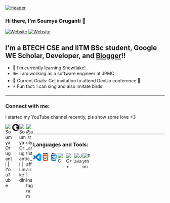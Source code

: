
[![Header](https://i.imgur.com/rezYoQG.png "Header")](https://www.linkedin.com/in/soumya-oruganti-118958210/)

### Hi there, I'm Soumya Oruganti 👋 

[![Website](https://img.shields.io/website?label=IdeaFlags&style=for-the-badge&url=https%3A%2F%2Fcodestackr.com)](https://ideaflags.blogspot.com)
[![Website](https://img.shields.io/website?label=Portfolio&style=for-the-badge&url=https%3A%2F%2Fcodestackr.com)](https://github.com/Crack-er-jack/Crack-er-jack.github.io)

## I'm a BTECH CSE and IITM BSc student, Google WE Scholar, Developer, and [Blogger][website]!!

- 🌱 I’m currently learning Snowflake!
- 👓 I am working as a software engineer at JPMC
- 🎯 Current Goals: Get invitation to attend DevUp conference 🤩
- ⚡ Fun fact: I can sing and also imitate birds!

---

### Connect with me:

I started my YouTube channel recently, pls show some love <3

[<img align="left" alt="Soumya Oruganti | YouTube" width="22px" src="https://cdn.jsdelivr.net/npm/simple-icons@v3/icons/youtube.svg" />][youtube]
[<img align="left" alt="ideaflags.blogspot.com" width="22px" src="https://raw.githubusercontent.com/iconic/open-iconic/master/svg/globe.svg" />][website]
[<img align="left" alt="Soumya Oruganti | LinkedIn" width="22px" src="https://cdn.jsdelivr.net/npm/simple-icons@v3/icons/linkedin.svg" />][linkedin]
[<img align="left" alt="@a_truly_artistic_affair | Instagram" width="22px" src="https://cdn.jsdelivr.net/npm/simple-icons@v3/icons/instagram.svg" />][instagram]

<br />

---

### Languages and Tools:

<img align="left" alt="Visual Studio Code" width="26px" src="https://raw.githubusercontent.com/github/explore/80688e429a7d4ef2fca1e82350fe8e3517d3494d/topics/visual-studio-code/visual-studio-code.png" />
<img align="left" alt="HTML5" width="26px" src="https://raw.githubusercontent.com/github/explore/80688e429a7d4ef2fca1e82350fe8e3517d3494d/topics/html/html.png" />
<img align="left" alt="CSS3" width="26px" src="https://raw.githubusercontent.com/github/explore/80688e429a7d4ef2fca1e82350fe8e3517d3494d/topics/css/css.png" />
<img align="left" alt="C" width="26px" src="https://raw.githubusercontent.com/jmnote/z-icons/master/svg/c.svg" />
<img align="left" alt="C++" width="26px" src="https://raw.githubusercontent.com/jmnote/z-icons/master/svg/cpp.svg" />
<img align="left" alt="Java" width="26px" src="https://raw.githubusercontent.com/jmnote/z-icons/master/svg/java.svg" />
<img align="left" alt="Python" width="26px" src="https://raw.githubusercontent.com/jmnote/z-icons/master/svg/python.svg" />


<br />
<br />

[website]: https://ideaflags.blogspot.com
[youtube]: https://www.youtube.com/@so-um-ya
[instagram]: https://instagram.com/a_truly_artistic_affair?utm_medium=copy_link
[linkedin]: https://www.linkedin.com/in/soumya-oruganti-118958210/
